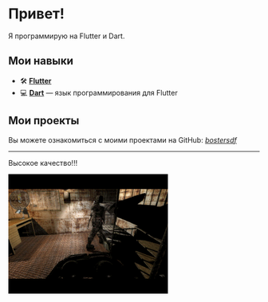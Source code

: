 # Привет!

Я программирую на Flutter и Dart.

## Мои навыки

- 🛠️ **[Flutter](https://flutter.dev/)**
- 💻 **[Dart](https://dart.dev/)** — язык программирования для Flutter

## Мои проекты

Вы можете ознакомиться с моими проектами на GitHub: [*bostersdf*](https://github.com/bostersdf?tab=repositories)

---

Высокое качество!!! 

![Image alt](https://github.com/bostersdf/bostersdf/blob/main/237561.gif)
